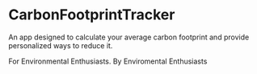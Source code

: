 # CarbonFootprintTracker
An app designed to calculate your average carbon footprint and provide personalized ways to reduce it.

For Environmental Enthusiasts. By Enviromental Enthusiasts
